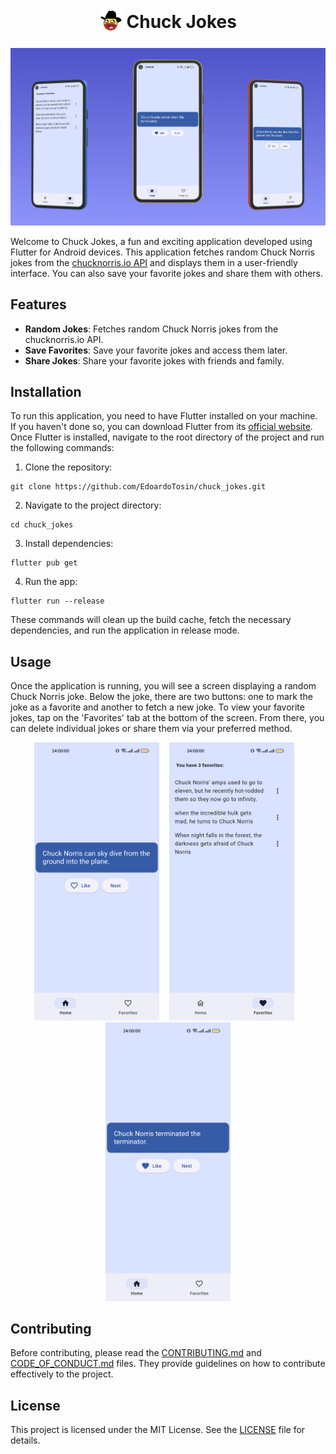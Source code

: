<h1 align="center">
 <sub>
   <img src="assets/icon/icon.png" height="38" width="38">
 </sub>
 Chuck Jokes
</h1>

<p align="center">
 <img src="assets/screenshot/preview.png">
</p>

Welcome to Chuck Jokes, a fun and exciting application developed using Flutter for Android devices. This application fetches random Chuck Norris jokes from the [chucknorris.io API](https://api.chucknorris.io/) and displays them in a user-friendly interface. You can also save your favorite jokes and share them with others.

## Features

* **Random Jokes**: Fetches random Chuck Norris jokes from the chucknorris.io API.
* **Save Favorites**: Save your favorite jokes and access them later.
* **Share Jokes**: Share your favorite jokes with friends and family.

## Installation

To run this application, you need to have Flutter installed on your machine. If you haven't done so, you can download Flutter from its [official website](https://flutter.dev/). Once Flutter is installed, navigate to the root directory of the project and run the following commands:

1. Clone the repository:
 ```
 git clone https://github.com/EdoardoTosin/chuck_jokes.git
 ```

2. Navigate to the project directory:
 ```
 cd chuck_jokes
 ```

3. Install dependencies:
 ```
 flutter pub get
 ```

4. Run the app:
 ```
 flutter run --release
 ```

These commands will clean up the build cache, fetch the necessary dependencies, and run the application in release mode.

## Usage

Once the application is running, you will see a screen displaying a random Chuck Norris joke. Below the joke, there are two buttons: one to mark the joke as a favorite and another to fetch a new joke. To view your favorite jokes, tap on the 'Favorites' tab at the bottom of the screen. From there, you can delete individual jokes or share them via your preferred method.

<p align="center">
 <img src="assets/screenshot/screenshot-home.png" width="200">
 &nbsp;&nbsp;
 <img src="assets/screenshot/screenshot-favorites.png" width="200">
 &nbsp;&nbsp;
 <img src="assets/screenshot/screenshot-home-liked.png" width="200">
</p>

## Contributing

Before contributing, please read the [CONTRIBUTING.md](./CONTRIBUTING.md) and [CODE_OF_CONDUCT.md](./CODE_OF_CONDUCT.md) files. They provide guidelines on how to contribute effectively to the project.

## License

This project is licensed under the MIT License. See the [LICENSE](LICENSE) file for details.